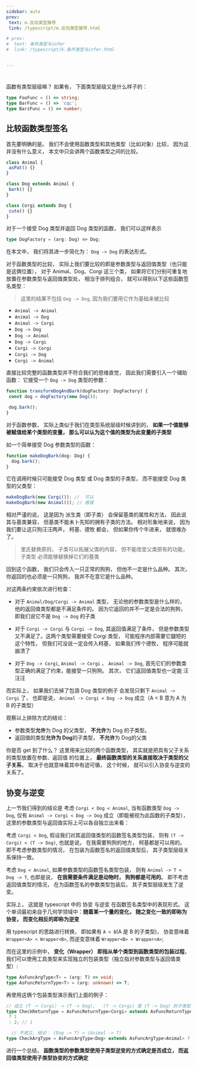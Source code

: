 ```yaml
---
sidebar: auto
prev:
 text: m.反向类型推导
 link: /typescript/m.反向类型推导.html

# prev:
#  text: 条件类型与infer
#  link: /typescript/k.条件类型与infer.html


---
```


#

函数有类型层级嘛？ 如果有， 下面类型层级又是什么样子的：

```typescript
type FooFunc = () => string;
type BarFunc = () => 'cqc';
type BarzFunc = () => number;
```

## 比较函数类型签名

首先要明确的是。 我们不会使用函数类型和其他类型（比如对象）比较， 因为这并没有什么意义， 本文中只会讲两个函数类型之间的比较。

```typescript
class Animal {
 asPat() {}
}

class Dog extends Animal {
 bark() {}
}

class Corgi extends Dog {
 cute() {}
}

```

对于一个接受 Dog 类型并返回 Dog 类型的函数， 我们可以这样表示

```typescript
type DogFactory = (arg: Dog) => Dog;
```

在本文中， 我们将其进一步简化为： `Dog -> Dog` 的表达形式。

对于函数类型的比较， 实际上我们要比较的即是参数类型与返回值类型（也只能是这俩位置）， 对于 Animal、Dog、Corgi 这三个类， 如果将它们分别可重复地放置在参数类型与返回值类型处， 相当于排列组合， 就可以得到以下这些函数签名类型：

> 这里的结果不包括 `Dog -> Dog`, 因为我们要用它作为基础来被比较

- `Animal -> Animal`
- `Animal -> Dog`
- `Animal -> Corgi`
- `Dog -> Dog`
- `Dog -> Animal`
- `Dog -> Corgi`
- `Corgi -> Corgi`
- `Corgi -> Dog`
- `Corgi -> Animal`

直接比较完整的函数类型并不符合我们的思维直觉， 因此我们需要引入一个辅助函数： 它接受一个 `Dog -> Dog` 类型的参数：

```typescript
function transformDogAndBark(dogFactory: DogFactory) {
 const dog = dogFactory(new Dog());

 dog.bark();
}
```

对于函数参数， 实际上类似于我们在类型系统层级时候讲到的， **如果一个值能够被赋值给某个类型的变量， 那么可以认为这个值的类型为此变量的子类型**

如一个简单接受 Dog 参数类型的函数：

```typescript
function makeDogBark(dog: Dog) {
  dog.bark();
}
```

它在调用时候只可能接受 Dog 类型 或 Dog 类型的子类型， 而不能接受 Dog 类型的父类型：

```typescript
makeDogBark(new Corgi()); //  可以
makeDogBark(new Animal()); // 报错
```

相对严谨的说， 这是因为 派生类（即子类） 会保留基类的属性和方法， 因此说其与基类兼容， 但基类不能未卜先知的拥有子类的方法。 相对形象地来说， 因为我们要让这只狗汪汪两声， 柯基、德牧 都会， 但如果你传个牛进来， 就很难办了。

> 里氏替换原则， 子类可以拓展父类的内容， 但不能改变父类原有的功能， 子类型 必须能够替换掉它们的基类

回到这个函数， 我们只会传入一只正常的狗狗， 但他不一定是什么品种。 其次， 你返回的也必须是一只狗狗， 我并不在意它是什么品种。

对这两条约束依次进行检查：

- 对于 `Animal/Dog/Corgi -> Animal` 类型， 无论他的参数类型是什么样的， 他的返回值类型都是不满足条件的。 因为它返回的并不一定是合法的狗狗， 即我们说它不是 `Dog -> Dog` 的子类

- 对于 `Corgi -> Corgi` 与 `Corgi -> Dog`, 其返回值满足了条件， 但是参数类型又不满足了。这两个类型需要接受 Corgi 类型， 可能程序内部需要它腿短的这个特性， 但我们可没说一定会传入柯基， 如果我们传个德牧， 程序可能就崩溃了

- 对于 `Dog -> Corgi`, `Animal -> Corgi` 、 `Animal -> Dog`, 首先它们的参数类型正确的满足了约束，能接受一只狗狗。 其次， 它们返回值类型也一定能 汪汪汪

而实际上， 如果我们去掉了包涵 Dog 类型的例子 会发现只剩下 `Animal -> Corgi` 了， 也即是说， `Animal -> Corgi < Dog -> Dog` 成立（A < B 意为 A 为 B 的子类型）

观察以上排除方式的结论：

- 参数类型**允许**为 Dog 的父类型， **不允许**为 Dog 的子类型。
- 返回值的类型**允许为 Dog**的子类型， **不允许**为 Dog的父类

你是否 get 到了什么？ 这里用来比较的两个函数类型， 其实就是把具有父子关系的类型放置在参数、返回值 的位置上， **最终函数类型的关系直接取决于类型的父子关系**， 取决于也就意味着其中有迹可循， 这个时候， 就可以引入协变与逆变的关系了。

## 协变与逆变

上一节我们得到的结论是 考虑 `Corgi < Dog < Animal`, 当有函数类型 `Dog -> Dog`, 仅有  `Animal -> Corgi < Dog -> Dog` 成立（即能被视为此函数的子类型）， 这里的参数类型与返回值实际上可以各自独立出来看：

考虑  `Corgi < Dog`, 假设我们对其返回值类型的函数签名类型包装， 则有 `(T -> Corgi) < (T -> Dog)`, 也就是说， 在我需要狗狗的地方， 柯基都是可以用的。 即不考虑参数类型的情况， 在包装为函数签名的返回值类型后， 其子类型层级关系保持一致。

考虑 `Dog < Animal`,  如果参数类型的函数签名类型包装， 则有 `Animal -> T < Dog -> T`, 也即是说， **在我需要条件满足是动物时， 狗狗都是可用的**。 即不考虑返回值类型的情况， 在为函数签名的参数类型包装后， 其子类型层级发生了逆变。

实际上， 这就是 typescript 中的 协变 与逆变 在函数签名类型中的表现形式。 这个单词最初来自于几何学领域中：**随着某一个量的变化， 随之变化一致的即称为协变， 而变化相反的即称为逆变**

用 typescript 的思路进行转换， 即如果有 `A < B`(A 是 B 的子类型)， 协变意味着 `Wrapper<A> < Wrapper<B>`, 而逆变意味着 `Wrapper<B> < Wrapper<A>`;

而在这里的示例中， **变化（Wrapper） 即指从单个类型到函数类型的包装过程**， 我们可以使用工具类型来实现独立的包装类型（独立指对参数类型与返回值类型）:

```typescript
type AsFuncArgType<T> = (arg: T) => void;
type AsFuncReturnType<T> = (arg: unknown) => T;
```

再使用这俩个包装类型演示我们上面的例子：

```typescript
// 成立 (T -> Corgi） < (T -> Dog),   (T -> Corgi) 是 (T -> Dog) 的子类型
type CheckReturnType = AsFuncReturnType<Corgi> extends AsFuncReturnType<Dog>
 ? 1
 : 2; // 1

  // 不成立, 结论： (Dog -> T) < (Animal -> T)
type CheckArgType = AsFuncArgType<Dog> extends AsFuncArgType<Animal> ? 1 : 2; // 2
```

进行一个总结， **函数类型的参数类型使用子类型逆变的方式确定是否成立， 而返回值类型使用子类型协变的方式确定**

